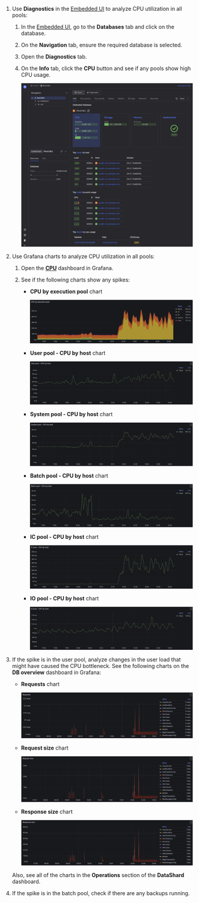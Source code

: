1. Use **Diagnostics** in the [Embedded UI](../../../../../reference/embedded-ui/index.md) to analyze CPU utilization in all pools:

    1. In the [Embedded UI](../../../../../reference/embedded-ui/index.md), go to the **Databases** tab and click on the database.

    1. On the **Navigation** tab, ensure the required database is selected.

    1. Open the **Diagnostics** tab.

    1. On the **Info** tab, click the **CPU** button and see if any pools show high CPU usage.

        ![](../_assets/embedded-ui-cpu-system-pool.png)

1. Use Grafana charts to analyze CPU utilization in all pools:

    1. Open the **[CPU](../../../../../reference/observability/metrics/grafana-dashboards.md#cpu)** dashboard in Grafana.

    1. See if the following charts show any spikes:

        - **CPU by execution pool** chart

            ![](../_assets/cpu-by-pool.png)

        - **User pool - CPU by host** chart

            ![](../_assets/cpu-user-pool.png)

        - **System pool - CPU by host** chart

            ![](../_assets/cpu-system-pool.png)

        - **Batch pool - CPU by host** chart

            ![](../_assets/cpu-batch-pool.png)

        - **IC pool - CPU by host** chart

            ![](../_assets/cpu-ic-pool.png)

        - **IO pool - CPU by host** chart

            ![](../_assets/cpu-io-pool.png)

1. If the spike is in the user pool, analyze changes in the user load that might have caused the CPU bottleneck. See the following charts on the **DB overview** dashboard in Grafana:

    - **Requests** chart

        ![](../_assets/requests.png)

    - **Request size** chart

        ![](../_assets/request-size.png)

    - **Response size** chart

        ![](../_assets/response-size.png)

    Also, see all of the charts in the **Operations** section of the **DataShard** dashboard.

2. If the spike is in the batch pool, check if there are any backups running.
